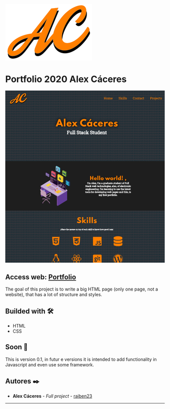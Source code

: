<img src="assets/img/logoac_Mesa de trabajo 1.png" alt="Alex Cáceres">

# Portfolio 2020 Alex Cáceres

<img src="assets/img/portfolio.PNG" alt="Image Portfolio">

## Access web: [Portfolio](https://raiben23.github.io/Portfolio-2020/)

The goal of this project is to write a big HTML page (only one page, not a website), that has a lot of structure
and styles.

## Builded with 🛠️

- HTML
- CSS

## Soon 🚀

This is version 0.1, in futur e versions it is intended to add functionality in Javascript and even use some framework.

## Autores ✒️

- **Alex Cáceres** - _Full project_ - [raiben23](https://github.com/raiben23)

---
